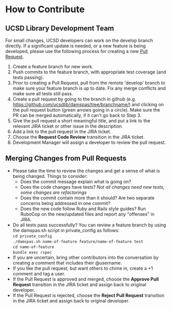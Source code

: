 # How to Contribute

## UCSD Library Development Team
For small changes, UCSD developers can work on the develop branch directly. If a significant update is needed, or a new feature is being developed, please use the following process for creating a new [Pull Request](https://help.github.com/articles/using-pull-requests "Pull Request").

1. Create a feature branch for new work.
2. Push commits to the feature branch, with appropriate test coverage (and tests passing).
3. Prior to creating a Pull Request, pull from the remote 'develop' branch to make sure your feature branch is up to date. Fix any merge conflicts and make sure all tests still pass.
4. Create a pull request by going to the branch in github (e.g. https://github.com/ucsdlib/damspas/tree/branchname/) and clicking on the pull request button (green arrows going in a circle). Make sure the PR can be merged automatically, if it can't go back to Step 3.
5. Give the pull request a short meaningful title, and put a link to the relevant JIRA ticket or other issue in the description.
6. Add a link to the pull request in the JIRA ticket.
7. Choose the __Request Code Review__ transition in the JIRA ticket.
8. Development Manager will assign a developer to review the pull request.

## Merging Changes from Pull Requests

* Please take the time to review the changes and get a sense of what is being changed. Things to consider:
  * Does the commit message explain what is going on?
  * Does the code changes have tests? _Not all changes need new tests, some changes are refactorings_
  * Does the commit contain more than it should? Are two separate concerns being addressed in one commit?
  * Does the new code follow Ruby and Rails style guides? Run RuboCop on the new/updated files and report any "offenses" in JIRA.
* Do all tests pass successfully? You can review a feature branch by using the damspas.sh script in private_config as follows:  
` cd private_config `  
` ./damspas.sh name-of-feature feature/name-of-feature test `  
` cd name-of-feature `  
` bundle exec rspec `  
* If you are uncertain, bring other contributors into the conversation by creating a comment that includes their @username.
* If you like the pull request, but want others to chime in, create a +1 comment and tag a user.
* If the Pull Request is approved and merged, choose the __Approve Pull Request__ transition in the JIRA ticket and assign back to original developer.
* If the Pull Request is rejected, choose the __Reject Pull Request__ transition in the JIRA ticket and assign back to original developer.
